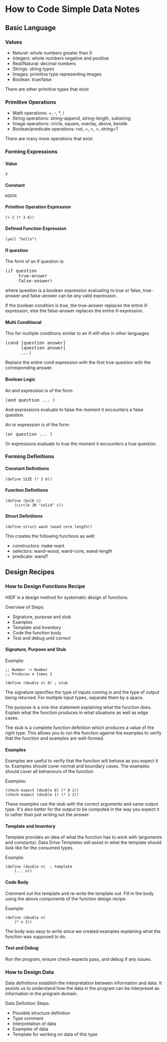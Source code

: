 # How to Code Simple Data Notes

## Basic Language 

### Values

- Natural: whole numbers greater than 0
- Integers: whole numbers negative and positive
- Real/Natural: decimal numbers
- Strings: string types
- Images: primitive type representing images
- Boolean: true/false

There are other primitive types that exist

### Primitive Operations

- Math operations: +, -, *, /
- String operations: string-append, string-length, substring
- Image operations: circle, square, overlay, above, beside
- Boolean/predicate operations: not, =, <, >, string=?

There are many more operations that exist.

### Forming Expressions

#### Value

```racket
3
```

#### Constant
```racket
WIDTH
```

#### Primitive Operation Expression

```racket
(+ 2 (* 3 6))
```

#### Defined Function Expression

```racket
(yell "hello")
```

#### If question

The form of an if question is:

<pre>
(if question
     true-answer
     false-answer)
</pre>

where question is a boolean expression evaluating to true or false, true-answer and false-answer can be any valid expression.

If the boolean condition is true, the true-answer replaces the entire if-expression, else the false-answer replaces the entire if-expression.

#### Multi Conditional

This for multiple conditions similar to an if-elif-else in other languages.

<pre>
(cond [question answer]
	  [question answer]
	  ...)
</pre>

Replace the entire cond expression with the first true question with the corresponding answer.

#### Boolean Logic

An and expression is of the form:

<pre>
(and question ... )
</pre>

And expressions evaluate to false the moment it encounters a false question.

An or expression is of the form:

<pre>
(or question ... )
</pre>

Or expressions evaluate to true the moment it encounters a true question.
### Forming Definitions

#### Constant Definitions

```racket
(define SIZE (* 3 6))
```

#### Function Definitions

```racket
(define (bulb c)
    (circle 30 "solid" c))
```

#### Struct Definitions

```racket
(define-struct wand (wood core length))
```

This creates the following functions as well:

- constructors: make-want
- selectors: wand-wood, wand-core, wand-length
- predicate: wand? 

## Design Recipes

### How to Design Functions Recipe

HtDF is a design method for systematic design of functions. 

Overview of Steps:

- Signature, purpose and stub
- Examples
- Template and Inventory
- Code the function body
- Test and debug until correct

#### Signature, Purpose and Stub

Example:

```racket
;; Number -> Number
;; Produces n times 2

(define (double n) 0) ; stub
```
The signature specifies the type of inputs coming in and the type of output being returned. For multiple input types, separate them by a space.

The purpose is a one-line statement explaining what the function does. Explain what the function produces in what situations as well as edge cases.

The stub is a complete function definition which produces a value of the right type. This allows you to run the function against the examples to verify that the function and examples are well-formed.

#### Examples

Examples are useful to verify that the function will behave as you expect it to. Examples should cover normal and boundary cases. The examples should cover all behaviours of the function.

Examples:

```racket
(check-expect (double 0) (* 0 2))
(check-expect (double 1) (* 1 2))
```
These examples use the stub with the correct arguments and same output type. It's also better for the output to be computed in the way you expect it to rather than just writing out the answer.

#### Template and Inventory

Template provides an idea of what the function has to work with (arguments and constants). Data Drive Templates will assist in what the template should look like for the consumed types.

Example:

```racket
(define (double n)  ; template
    (... n))
```
#### Code Body

Comment out the template and re-write the template out. Fill in the body using the above components of the function design recipe. 

Example:

```racket
(define (double n)
    (* n 2))
```

The body was easy to write since we created examples explaining what the function was supposed to do.

#### Test and Debug

Run the program, ensure check-expects pass, and debug if any issues.

### How to Design Data

Data definitions establish the interpretation between information and data. It assists us to understand how the data in the program can be interpreset as information in the program domain.

Data Definition Steps:

- Possible structure definition
- Type comment 
- Interpretation of data
- Examples of data
- Template for working on data of this type

